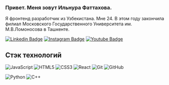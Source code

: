 ### Привет. Меня зовут Ильнура Фаттахова. 

<!--
**paramore21/paramore21** is a ✨ _special_ ✨ repository because its `README.md` (this file) appears on your GitHub profile.

Here are some ideas to get you started:

- 🔭 I’m currently working on ...
- 🌱 I’m currently learning ...
- 👯 I’m looking to collaborate on ...
- 🤔 I’m looking for help with ...
- 💬 Ask me about ...
- 📫 How to reach me: ...
- 😄 Pronouns: ...
- ⚡ Fun fact: ...
-->
Я фронтенд разработчик из Узбекистана. Мне 24. В этом году закончила филиал Московского Государственного Университета им. М.В.Ломоносова в Ташкенте. 

[![Linkedin Badge](https://img.shields.io/badge/-IlnuraFattakhova-blue?style=flat-square&logo=Linkedin&logoColor=white&link=https://clck.ru/Vh526/)](https://clck.ru/Vh526/)
[![Instagram Badge](https://img.shields.io/badge/-betelgeuse.21-purple?style=flat-square&logo=instagram&logoColor=white&link=https://www.instagram.com/betelgeuse.21/)](https://www.instagram.com/betelgeuse.21/)
[![Youtube Badge](https://img.shields.io/badge/-fattakhova-darkred?style=flat-square&logo=youtube&logoColor=white&link=https://clck.ru/VnYwH)](https://clck.ru/VnYwH)

## Стэк технологий

![JavaScript](https://img.shields.io/badge/-JavaScript-black?style=flat-square&logo=javascript)
![HTML5](https://img.shields.io/badge/-HTML5-E34F26?style=flat-square&logo=html5&logoColor=white)
![CSS3](https://img.shields.io/badge/-CSS3-1572B6?style=flat-square&logo=css3)
![React](https://img.shields.io/badge/-React-black?style=flat-square&logo=react)
![Git](https://img.shields.io/badge/-Git-black?style=flat-square&logo=git)
![GitHub](https://img.shields.io/badge/-GitHub-181717?style=flat-square&logo=github)
<!-- ![Nodejs](https://img.shields.io/badge/-Nodejs-black?style=flat-square&logo=Node.js) -->
![Python](https://img.shields.io/badge/-Python-black?style=flat-square&logo=Python)
![C++](https://img.shields.io/badge/-C++-00599C?style=flat-square&logo=c)

<!-- ![MongoDB](https://img.shields.io/badge/-MongoDB-black?style=flat-square&logo=mongodb) -->

